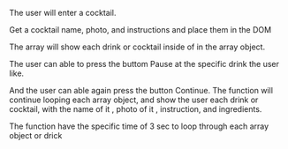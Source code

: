 The user will enter a cocktail.

Get a cocktail name, photo, and instructions and place
them in the DOM

The array will show each drink or cocktail inside of in the array object.

The user can able to press the buttom Pause at the specific drink the  user like.

And the user can able  again  press the button Continue. The function will continue looping each array object, and show the user each drink or cocktail, with the name of it , photo of it , instruction, and ingredients.

The function have the specific time of 3 sec to loop through each array object or drick

